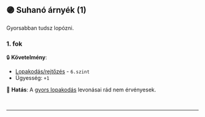 ## 🟣 Suhanó árnyék (1)

Gyorsabban tudsz lopózni.

### 1. fok

🔒 **Követelmény**:
- [Lopakodás/rejtőzés](../kepzettsegek.primer.altalanos/lopakodas_rejtozes.md) - `6.szint`
- Ügyesség: `+1`

🌟 **Hatás**: A [gyors lopakodás](../kepzettsegek.primer.altalanos/lopakodas_rejtozes.md#%EF%B8%8F-mozg%C3%A1s-c%C3%A9lsz%C3%A1m-m%C3%B3dos%C3%ADt%C3%B3-lopakod%C3%B3) levonásai rád nem érvényesek.

<br />

---
